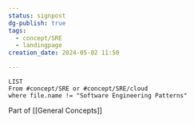 ```yaml
---
status: signpost
dg-publish: true
tags:
  - concept/SRE
  - landingpage
creation_date: 2024-05-02 11:50

---
```

```dataview
LIST
From #concept/SRE or #concept/SRE/cloud 
where file.name != "Software Engineering Patterns"
```

Part of [[General Concepts]]

